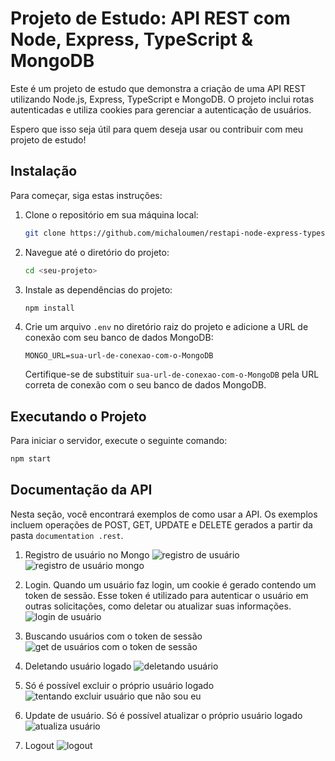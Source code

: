 # Projeto de Estudo: API REST com Node, Express, TypeScript & MongoDB

Este é um projeto de estudo que demonstra a criação de uma API REST utilizando Node.js, Express, TypeScript e MongoDB. O projeto inclui rotas autenticadas e utiliza cookies para gerenciar a autenticação de usuários.

Espero que isso seja útil para quem deseja usar ou contribuir com meu projeto de estudo!

## Instalação

Para começar, siga estas instruções:

1. Clone o repositório em sua máquina local:

    ```bash
    git clone https://github.com/michaloumen/restapi-node-express-typescript.git
    ```

2. Navegue até o diretório do projeto:

    ```bash
    cd <seu-projeto>
    ```

3. Instale as dependências do projeto:

    ```bash
    npm install
    ```

4. Crie um arquivo `.env` no diretório raiz do projeto e adicione a URL de conexão com seu banco de dados MongoDB:

    ```
    MONGO_URL=sua-url-de-conexao-com-o-MongoDB
    ```

    Certifique-se de substituir `sua-url-de-conexao-com-o-MongoDB` pela URL correta de conexão com o seu banco de dados MongoDB.

## Executando o Projeto

Para iniciar o servidor, execute o seguinte comando:

```bash
npm start
```

## Documentação da API

Nesta seção, você encontrará exemplos de como usar a API. Os exemplos incluem operações de POST, GET, UPDATE e DELETE gerados a partir da pasta `documentation .rest`.

1. Registro de usuário no Mongo
![registro de usuário](https://github.com/michaloumen/restapi-node-express-typescript/assets/73248516/63f754a8-9bea-48f6-83a9-5fec28e66289)
![registro de usuário mongo](https://github.com/michaloumen/restapi-node-express-typescript/assets/73248516/7556beca-0ba6-4356-b323-1f4e067d1538)

2. Login. Quando um usuário faz login, um cookie é gerado contendo um token de sessão. Esse token é utilizado para autenticar o usuário em outras solicitações, como deletar ou atualizar suas informações. 
![login de usuário](https://github.com/michaloumen/restapi-node-express-typescript/assets/73248516/4e38f3d9-71de-443c-a2c6-93006af9f1d4)

3. Buscando usuários com o token de sessão 
![get de usuários com o token de sessão](https://github.com/michaloumen/restapi-node-express-typescript/assets/73248516/34619b31-dcc9-46c2-b03f-022552aae7b5)

4. Deletando usuário logado
![deletando usuário](https://github.com/michaloumen/restapi-node-express-typescript/assets/73248516/5398329b-c987-4c5b-815e-09eb41014793)

5. Só é possível excluir o próprio usuário logado
![tentando excluir usuário que não sou eu](https://github.com/michaloumen/restapi-node-express-typescript/assets/73248516/4c976f01-1967-4b6c-8d39-a23c86829345)

6. Update de usuário. Só é possível atualizar o próprio usuário logado
![atualiza usuário](https://github.com/michaloumen/restapi-node-express-typescript/assets/73248516/1f7a0fcb-4197-4be9-b730-1fabca21bf93)

7. Logout 
![logout](https://github.com/michaloumen/restapi-node-express-typescript/assets/73248516/586061ab-ad31-4bbc-ba23-bc870cdd9e36)


